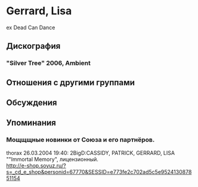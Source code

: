 # Gerrard, Lisa

ex Dead Can Dance

## Дискография

### "Silver Tree" 2006, Ambient




## Отношения с другими группами


## Обсуждения


## Упоминания

### Мощщщные новинки от Союза и его партнёров.

thorax 26.03.2004 19:40:
2BigD:CASSIDY, PATRICK, GERRARD, LISA ""Immortal Memory", лицензионный.<BR><A HREF="http://e-shop.soyuz.ru/?s=_cd_e_shop&personid=67770&SESSID=e773fe2c702ad5c5e952413087851154" TARGET="_blank">http://e-shop.soyuz.ru/?s=_cd_e_shop&personid=67770&SESSID=e773fe2c702ad5c5e952413087851154</A><BR>

